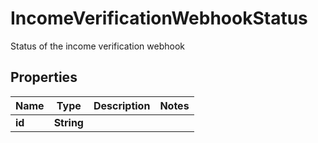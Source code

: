 

# IncomeVerificationWebhookStatus

Status of the income verification webhook

## Properties

| Name | Type | Description | Notes |
|------------ | ------------- | ------------- | -------------|
|**id** | **String** |  |  |



